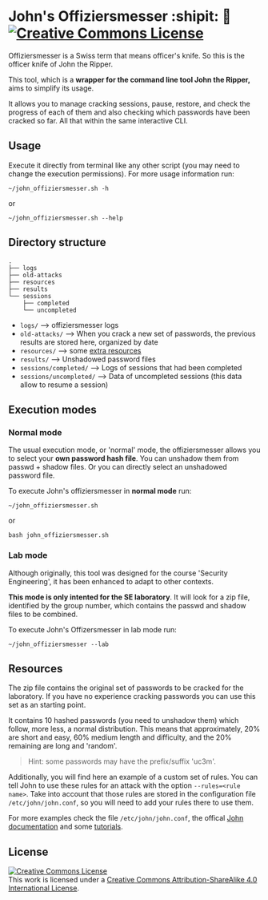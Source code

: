 # John's Offiziersmesser :shipit: :hocho: <a rel="license" href="http://creativecommons.org/licenses/by-sa/4.0/"><img alt="Creative Commons License" style="border-width:0" src="https://i.creativecommons.org/l/by-sa/4.0/88x31.png" /></a>


Offiziersmesser is a Swiss term that means officer's knife. So this is the officer knife of John the Ripper.

This tool, which is a **wrapper for the command line tool John the Ripper,** aims to simplify its usage.

It allows you to manage cracking sessions, pause, restore, and check the progress of each of them and also checking which passwords have been cracked so far. All that within the same interactive CLI.

## Usage

Execute it directly from terminal like any other script (you may need to change the execution permissions). For more usage information run: 

```
~/john_offiziersmesser.sh -h
```
or
```
~/john_offiziersmesser.sh --help
```

## Directory structure

```
.
├── logs
├── old-attacks
├── resources
├── results
└── sessions
    ├── completed
    └── uncompleted
```
- `logs/` --> offiziersmesser logs
- `old-attacks/` --> When you crack a new set of passwords, the previous results are stored here, organized by date
- `resources/` --> some [extra resources](#resources)
- `results/` --> Unshadowed password files
- `sessions/completed/` --> Logs of sessions that had been completed
- `sessions/uncompleted/` --> Data of uncompleted sessions (this data allow to resume a session)


## Execution modes

### Normal mode

The usual execution mode, or 'normal' mode, the offiziersmesser allows you to select your **own password hash file**. You can unshadow them from passwd + shadow files. Or you can directly select an unshadowed password file.

To execute John's offiziersmesser in **normal mode** run:

```
~/john_offiziersmesser.sh
```
or
```
bash john_offiziersmesser.sh
```

### Lab mode

Although originally, this tool was designed for the course 'Security Engineering', it has been enhanced to adapt to other contexts.

**This mode is only intented for the SE laboratory**. It will look for a zip file, identified by the group number, which contains the passwd and shadow files to be combined.

To execute John's Offizersmesser in lab mode run:

```
~/john_offiziersmesser --lab
```


## Resources

The zip file contains the original set of passwords to be cracked for the laboratory. If you have no experience cracking passwords you can use this set as an starting point.

It contains 10 hashed passwords (you need to unshadow them) which follow, more less, a normal distribution. This means that approximately, 20% are short and easy, 60% medium length and difficulty, and the 20% remaining are long and 'random'.

> Hint: some passwords may have the prefix/suffix 'uc3m'. 

Additionally, you will find here an example of a custom set of rules. You can tell John to use these rules for an attack with the option `--rules=<rule name>`. Take into account that those rules are stored in the configuration file `/etc/john/john.conf`, so you will need to add your rules there to use them.

For more examples check the file `/etc/john/john.conf`, the offical [John documentation](https://www.openwall.com/john/doc/RULES.shtml) and some [tutorials](https://miloserdov.org/?p=5477).

## License

<a rel="license" href="http://creativecommons.org/licenses/by-sa/4.0/"><img alt="Creative Commons License" style="border-width:0" src="https://i.creativecommons.org/l/by-sa/4.0/88x31.png" /></a><br />This work is licensed under a <a rel="license" href="http://creativecommons.org/licenses/by-sa/4.0/">Creative Commons Attribution-ShareAlike 4.0 International License</a>.
